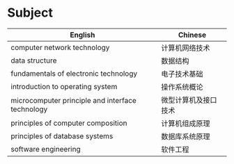 # Subject

| English                                          | Chinese              |
| ------------------------------------------------ | -------------------- |
| computer network technology                      | 计算机网络技术       |
| data structure                                   | 数据结构             |
| fundamentals of electronic technology            | 电子技术基础         |
| introduction to operating system                 | 操作系统概论         |
| microcomputer principle and interface technology | 微型计算机及接口技术 |
| principles of computer composition               | 计算机组成原理       |
| principles of database systems                   | 数据库系统原理       |
| software engineering                             | 软件工程             |
